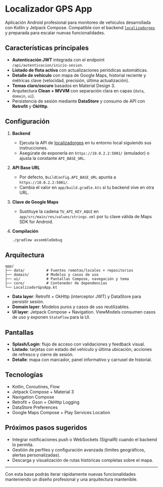 # Localizador GPS App

Aplicación Android profesional para monitoreo de vehículos desarrollada con Kotlin y Jetpack Compose. Compatible con el backend [`localizadorgps`](https://github.com/vicherarr/localizadorgps) y preparada para escalar nuevas funcionalidades.

## Características principales

- **Autenticación JWT** integrada con el endpoint `/api/autenticacion/inicio-sesion`.
- **Listado de flota activa** con actualizaciones periódicas automáticas.
- **Detalle de vehículo** con mapa de Google Maps, historial reciente y métricas clave (velocidad, precisión, última actualización).
- **Temas claro/oscuro** basados en Material Design 3.
- Arquitectura **Clean + MVVM** con separación clara en capas (`data`, `domain`, `ui`).
- Persistencia de sesión mediante **DataStore** y consumo de API con **Retrofit** y **OkHttp**.

## Configuración

1. **Backend**
   - Ejecuta la API de [localizadorgps](https://github.com/vicherarr/localizadorgps) en tu entorno local siguiendo sus instrucciones.
   - Asegúrate de exponerla en `https://10.0.2.2:5001/` (emulador) o ajusta la constante `API_BASE_URL`.

2. **API Base URL**
   - Por defecto, `BuildConfig.API_BASE_URL` apunta a `https://10.0.2.2:5001/`.
   - Cambia el valor en `app/build.gradle.kts` si tu backend vive en otra URL.

3. **Clave de Google Maps**
   - Sustituye la cadena `TU_API_KEY_AQUI` en `app/src/main/res/values/strings.xml` por tu clave válida de Maps SDK for Android.

4. **Compilación**
   ```bash
   ./gradlew assembleDebug
   ```

## Arquitectura

```text
app/
├── data/          # Fuentes remotas/locales + repositorios
├── domain/        # Modelos y casos de uso
├── ui/            # Pantallas Compose, navegación y tema
├── core/          # Contenedor de dependencias
└── LocalizadorGpsApp.kt
```

- **Data layer**: Retrofit + OkHttp (interceptor JWT) y DataStore para persistir sesión.
- **Domain layer**: Modelos puros y casos de uso reutilizables.
- **UI layer**: Jetpack Compose + Navigation. ViewModels consumen casos de uso y exponen `StateFlow` para la UI.

## Pantallas

- **Splash/Login**: flujo de acceso con validaciones y feedback visual.
- **Listado**: tarjetas con estado del vehículo y última ubicación, acciones de refresco y cierre de sesión.
- **Detalle**: mapa con marcador, panel informativo y carrusel de historial.

## Tecnologías

- Kotlin, Coroutines, Flow
- Jetpack Compose + Material 3
- Navigation Compose
- Retrofit + Gson + OkHttp Logging
- DataStore Preferences
- Google Maps Compose + Play Services Location

## Próximos pasos sugeridos

- Integrar notificaciones push o WebSockets (SignalR) cuando el backend lo permita.
- Gestión de perfiles y configuración avanzada (limites geográficos, alertas personalizadas).
- Descarga y visualización de rutas históricas completas sobre el mapa.

---
Con esta base podrás iterar rápidamente nuevas funcionalidades manteniendo un diseño profesional y una arquitectura mantenible.
